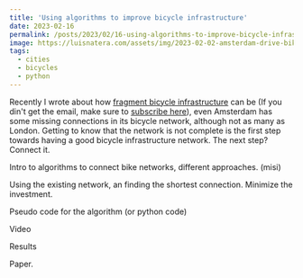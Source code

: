 ```yaml
---
title: 'Using algorithms to improve bicycle infrastructure'
date: 2023-02-16
permalink: /posts/2023/02/16-using-algorithms-to-improve-bicycle-infrastructure/
image: https://luisnatera.com/assets/img/2023-02-02-amsterdam-drive-bike-network.png
tags: 
  - cities
  - bicycles 
  - python
---
```


Recently I wrote about how [fragment bicycle infrastructure](https://buttondown.email/natera/archive/connected-or-fragmented-analyzing-the-state-of/) can be (If you din't get the email, make sure to [subscribe here](https://buttondown.email/natera)), even Amsterdam has some missing connections in its bicycle network, although not as many as London. Getting to know that the network is not complete is the first step towards having a good bicycle infrastructure network. The next step? Connect it.

Intro to algorithms to connect bike networks, different approaches. (misi)

Using the existing network, an finding the shortest connection. Minimize the investment.

Pseudo code for the algorithm (or python code)

Video

Results

Paper.